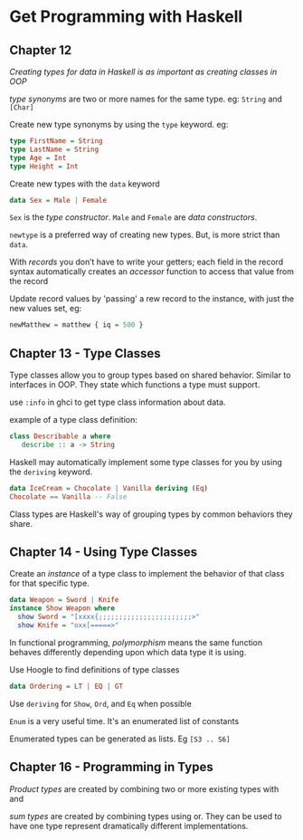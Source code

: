 # Get Programming with Haskell

## Chapter 12

*Creating types for data in Haskell is as important as creating classes in OOP*

*type synonyms* are two or more names for the same type. eg: `String` and `[Char]`

Create new type synonyms by using the `type` keyword. eg:

```haskell
type FirstName = String
type LastName = String
type Age = Int
type Height = Int
```

Create new types with the `data` keyword

```haskell
data Sex = Male | Female
```

`Sex` is the *type constructor*. `Male` and `Female` are *data constructors*.

`newtype` is a preferred way of creating new types. But, is more strict than `data`. 

With *records* you don’t have to write your getters; each field in the record syntax automatically creates an *accessor* function to access that value from the record

Update record values by 'passing' a rew record to the instance, with just the new values set, eg:

```haskell
newMatthew = matthew { iq = 500 }
```

## Chapter 13 - Type Classes

Type classes allow you to group types based on shared behavior. Similar to interfaces in OOP. They state which functions a type must support.

use `:info` in ghci to get type class information about data.

example of a type class definition:

```haskell
class Describable a where
   describe :: a -> String
```

Haskell may automatically implement some type classes for you by using the `deriving` keyword.

```haskell
data IceCream = Chocolate | Vanilla deriving (Eq)
Chocolate == Vanilla -- False
```

Class types are Haskell's way of grouping types by common behaviors they share.

## Chapter 14 - Using Type Classes

Create an *instance* of a type class to implement the behavior of that class for that specific type.

```haskell
data Weapon = Sword | Knife
instance Show Weapon where
  show Sword = "[xxxx{;;;;;;;;;;;;;;;;;;;;;;;>"
  show Knife = "oxx[=====>"
```

In functional programming, *polymorphism* means the same function behaves differently depending upon which data type it is using.

Use Hoogle to find definitions of type classes

```haskell
data Ordering = LT | EQ | GT
```

Use `deriving` for `Show`, `Ord`, and `Eq` when possible

`Enum` is a very useful time. It's an enumerated list of constants

Enumerated types can be generated as lists. Eg `[S3 .. S6]`

## Chapter 16 - Programming in Types

*Product types* are created by combining two or more existing types with and

*sum types* are created by combining types using or. They can be used to have one type represent dramatically different implementations.